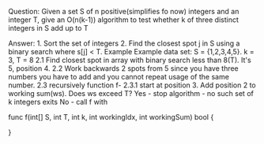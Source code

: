 Question: Given a set S of n positive(simplifies fo now) integers and an integer T, give an O(n(k-1))
algorithm to test whether k of three distinct integers in S add up to T

Answer:
    1. Sort the set of integers
    2. Find the closest spot j in S using a binary search where s[j] < T. Example
        Example data set: S = {1,2,3,4,5}. k = 3, T = 8
        2.1 Find closest spot in array with binary search less than 8(T).  It's 5, position 4.
        2.2 Work backwards 2 spots from 5 since you have three numbers you have to add and you cannot repeat usage 
        of the same number.
        2.3 recursively function f- 
            2.3.1 start at position 3.  Add position 2 to working sum(ws). Does ws exceed T?
                Yes - stop algorithm - no such set of k integers exits
                No - call f with 
                    

func f(int[] S, int T, int k, int workingIdx, int workingSum) bool {
    

}